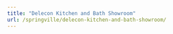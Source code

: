 ```yaml
---
title: "Delecon Kitchen and Bath Showroom"
url: /springville/delecon-kitchen-and-bath-showroom/
---
```

